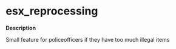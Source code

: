 # esx_reprocessing


**Description**

Small feature for policeofficers if they have too much illegal items
